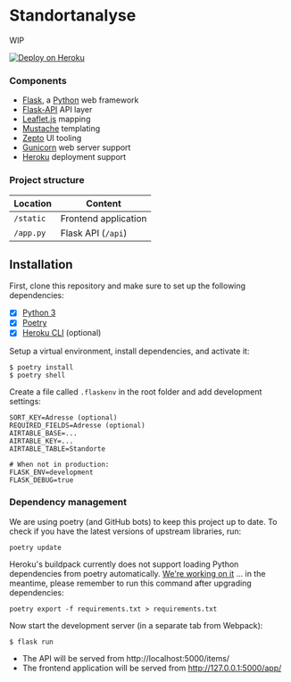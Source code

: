 # Standortanalyse

WIP

[![Deploy on Heroku](https://www.herokucdn.com/deploy/button.svg)](https://heroku.com/deploy?template=https://github.com/loleg/standortanalyse)

### Components

* [Flask](https://flask.palletsprojects.com/), a [Python](https://python.org) web framework
* [Flask-API](http://www.flaskapi.org/) API layer
* [Leaflet.js](https://leafletjs.com/reference-1.6.0.html) mapping
* [Mustache](https://github.com/janl/mustache.js/) templating
* [Zepto](https://zeptojs.com/) UI tooling
* [Gunicorn](https://gunicorn.org/) web server support
* [Heroku](https://heroku.com) deployment support

### Project structure

| Location                |  Content                             |
|-------------------------|--------------------------------------|
| `/static`               | Frontend application                 |
| `/app.py`               | Flask API (`/api`)                   |

## Installation

First, clone this repository and make sure to set up the following dependencies:

- [X] [Python 3](https://python.org)
- [X] [Poetry](https://python-poetry.org/docs/)
- [X] [Heroku CLI](https://devcenter.heroku.com/articles/heroku-cli) (optional)

Setup a virtual environment, install dependencies, and activate it:

```
$ poetry install
$ poetry shell
```

Create a file called `.flaskenv` in the root folder and add development settings:

```
SORT_KEY=Adresse (optional)
REQUIRED_FIELDS=Adresse (optional)
AIRTABLE_BASE=...
AIRTABLE_KEY=...
AIRTABLE_TABLE=Standorte

# When not in production:
FLASK_ENV=development
FLASK_DEBUG=true
```

### Dependency management

We are using poetry (and GitHub bots) to keep this project up to date. To check if you have the latest versions of upstream libraries, run:

`poetry update`

Heroku's buildpack currently does not support loading Python dependencies from poetry automatically. [We're working on it](https://github.com/heroku/heroku-buildpack-python/issues/796#issuecomment-611198469) ... in the meantime, please remember to run this command after upgrading dependencies:

`poetry export -f requirements.txt > requirements.txt`

Now start the development server (in a separate tab from Webpack):

```
$ flask run
```

- The API will be served from http://localhost:5000/items/
- The frontend application will be served from http://127.0.0.1:5000/app/
